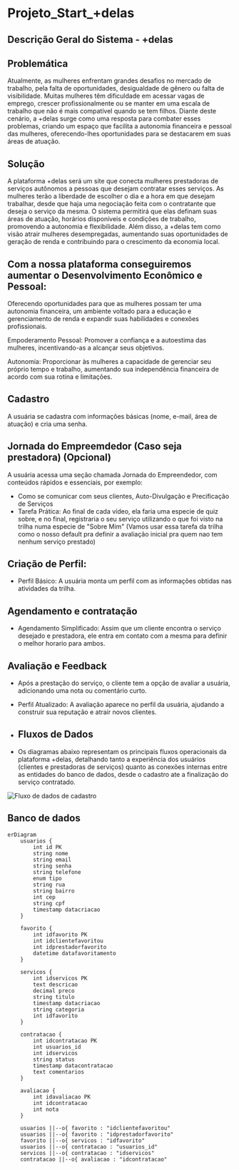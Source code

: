 # Projeto_Start_+delas

## Descrição Geral do Sistema - +delas

## Problemática
Atualmente, as mulheres enfrentam grandes desafios no mercado de trabalho, pela falta de oportunidades, desigualdade de gênero ou falta de visibilidade. Muitas mulheres têm dificuldade em acessar vagas de emprego, crescer profissionalmente ou se manter em uma escala de trabalho que não é mais compatível quando se tem filhos. Diante deste cenário, a +delas surge como uma resposta para combater esses problemas, criando um espaço que facilita a autonomia financeira e pessoal das mulheres, oferecendo-lhes oportunidades para se destacarem em suas áreas de atuação.

## Solução
A plataforma +delas será um site que conecta mulheres prestadoras de serviços autônomos a pessoas que desejam contratar esses serviços. As mulheres terão a liberdade de escolher o dia e a hora em que desejam trabalhar, desde que haja uma negociação feita com o contratante que deseja o serviço da mesma. O sistema permitirá que elas definam suas áreas de atuação, horários disponíveis e condições de trabalho, promovendo a autonomia e flexibilidade. Além disso, a +delas tem como visão atrair mulheres desempregadas, aumentando suas oportunidades de geração de renda e contribuindo para o crescimento da economia local.


## Com a nossa plataforma conseguiremos aumentar o Desenvolvimento Econômico e Pessoal:
Oferecendo oportunidades para que as mulheres possam ter uma autonomia financeira, um ambiente voltado para a educação e gerenciamento de renda e expandir suas habilidades e conexões profissionais.

Empoderamento Pessoal:
Promover a confiança e a autoestima das mulheres, incentivando-as a alcançar seus objetivos.

Autonomia: Proporcionar às mulheres a capacidade de gerenciar seu próprio tempo e trabalho, aumentando sua independência financeira de acordo com sua rotina e limitações.

## Cadastro
A usuária se cadastra com informações básicas (nome, e-mail, área de atuação) e cria uma senha.

## Jornada do Empreemdedor (Caso seja prestadora) (Opcional)
A usuária acessa uma seção chamada Jornada do Empreendedor, com conteúdos rápidos e essenciais, por exemplo:
- Como se comunicar com seus clientes, Auto-Divulgação e Precificação de Serviços
- Tarefa Prática: Ao final de cada vídeo, ela faria uma especie de quiz sobre, e no final, registraria o seu serviço utilizando o que foi visto na trilha numa especie de "Sobre Mim" 
(Vamos usar essa tarefa da trilha como o nosso default pra definir a avaliação inicial pra quem nao tem nenhum serviço prestado)

## Criação de Perfil: 
- Perfil Básico: A usuária monta um perfil com as informações obtidas nas atividades da trilha.

## Agendamento e contratação
- Agendamento Simplificado: Assim que um cliente encontra o serviço desejado e prestadora, ele entra em contato com a mesma para definir o melhor horario para ambos.

## Avaliação e Feedback
- Após a prestação do serviço, o cliente tem a opção de avaliar a usuária, adicionando uma nota ou comentário curto.
- Perfil Atualizado: A avaliação aparece no perfil da usuária, ajudando a construir sua reputação e atrair novos clientes.

- ## Fluxos de Dados
- Os diagramas abaixo representam os principais fluxos operacionais da plataforma +delas, detalhando tanto a experiência dos usuários (clientes e prestadoras de serviços) quanto as conexões internas entre as entidades do banco de dados, desde o cadastro ate a finalização do serviço contratado.

![Fluxo de dados de cadastro ](https://github.com/babil0nia/maisDelas/blob/master/+Delas%20(3).jpg?raw=true)

  
## Banco de dados
```mermaid
erDiagram
    usuarios {
        int id PK
        string nome
        string email
        string senha
        string telefone
        enum tipo
        string rua
        string bairro
        int cep
        string cpf
        timestamp datacriacao
    }
    
    favorito {
        int idfavorito PK
        int idclientefavoritou
        int idprestadorfavorito
        datetime datafavoritamento
    }
    
    servicos {
        int idservicos PK
        text descricao
        decimal preco
        string titulo
        timestamp datacriacao
        string categoria
        int idfavorito
    }
    
    contratacao {
        int idcontratacao PK
        int usuarios_id
        int idservicos
        string status
        timestamp datacontratacao
        text comentarios
    }
    
    avaliacao {
        int idavaliacao PK
        int idcontratacao
        int nota
    }

    usuarios ||--o{ favorito : "idclientefavoritou"
    usuarios ||--o{ favorito : "idprestadorfavorito"
    favorito ||--o{ servicos : "idfavorito"
    usuarios ||--o{ contratacao : "usuarios_id"
    servicos ||--o{ contratacao : "idservicos"
    contratacao ||--o{ avaliacao : "idcontratacao"
